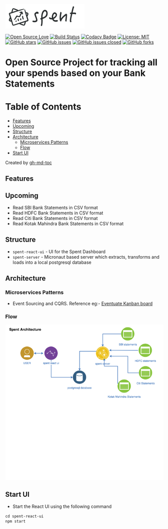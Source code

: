 <img src="/images/logo.png" style="width: 50%" alt="spent logo" />
 
[![Open Source Love](https://badges.frapsoft.com/os/v1/open-source.svg?v=103)](https://github.com/ellerbrock/open-source-badges/)
[![Build Status](https://travis-ci.com/TechPrimers/spent.svg?branch=master)](https://travis-ci.com/TechPrimers/spent)
[![Codacy Badge](https://api.codacy.com/project/badge/Grade/ddac01ec34cd4c41a2bbed7505953736)](https://www.codacy.com/app/MovingToWeb/spent?utm_source=github.com&amp;utm_medium=referral&amp;utm_content=TechPrimers/spent&amp;utm_campaign=Badge_Grade)
[![License: MIT](https://img.shields.io/badge/License-MIT-green.svg)](https://opensource.org/licenses/MIT)
[![GitHub stars](https://img.shields.io/github/stars/techprimers/spent.svg)](https://github.com/techprimers/spent/stargazers)
[![GitHub issues](https://img.shields.io/github/issues/techprimers/spent.svg)](https://github.com/techprimers/spent/issues) 
[![GitHub issues closed](https://img.shields.io/github/issues-closed-raw/techprimers/spent.svg?maxAge=2592000)]() 
[![GitHub forks](https://img.shields.io/github/forks/techprimers/spent.svg)](https://github.com/techprimers/spent/network)

# Open Source Project for tracking all your spends based on your Bank Statements


Table of Contents
=================

   * [Features](#features)
   * [Upcoming](#upcoming)
   * [Structure](#structure)
   * [Architecture](#architecture)
      * [Microservices Patterns](#microservices-patterns)
      * [Flow](#flow)
   * [Start UI](#start-ui)

Created by [gh-md-toc](https://github.com/ekalinin/github-markdown-toc)

## Features

## Upcoming
- Read SBI Bank Statements in CSV format
- Read HDFC Bank Statements in CSV format
- Read Citi Bank Statements in CSV format
- Read Kotak Mahindra Bank Statements in CSV format

## Structure
- `spent-react-ui` - UI for the Spent Dashboard
- `spent-server` - Micronaut based server which extracts, transforms and loads into a local postgresql database

## Architecture
### Microservices Patterns
- Event Sourcing and CQRS. Reference eg:- [Eventuate Kanban board](https://github.com/eventuate-examples/es-kanban-board)

### Flow
<img src="/images/architecture.png" alt="architecture" />

## Start UI
- Start the React UI using the following command
```
cd spent-react-ui
npm start
```
